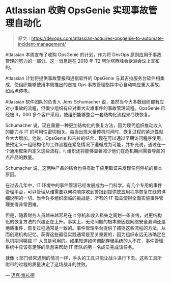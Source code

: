 # Atlassian 收购 OpsGenie 实现事故管理自动化

> 原文：<https://devops.com/atlassian-acquires-opsgenie-to-automate-incident-management/>

Atlassian 本周宣布了收购 OpsGenie 的计划，作为将 DevOps 原则应用于事故管理的努力的一部分。这一消息是在 2018 年 T2 阿尔塔西峰会欧洲会议上宣布的。

Atlassian 计划将提供事故警报和通信软件的 OpsGenie 与其吉拉服务台软件相集成，使组织能够使用本周推出的吉拉 Ops 事故管理指挥中心自动响应重大事故，如站点停电。

Atlassian 软件团队的负责人 Jens Schumacher 说，虽然当今大多数组织都有应对小事故的流程，但很少组织有应对重大灾难事件的事故管理流程。OpsGenie 已经被 3，000 多个客户采用，使组织能够整合一套结构化流程来尽快恢复。

Schumacher 说，现在需要一种更加结构化的恢复方法，因为现代组织推动收入的能力与 IT 的可用性密切相关。每当出现大量停机时间时，恢复过程的紧迫性就会大大增加。他说，OpsGenie 和吉拉的结合，现在可以通过早期访问程序使用，使预定义一组结构化的工作流程在紧急情况下遵循成为可能，并补充说，通过在一个通用框架内定义这些流程，it 组织还将能够显著减少他们在危机期间需要导航的点产品的数量。

Schumacher 说，这两种产品的结合也将有助于应用取证来发现任何停机的根本原因。

在过去几年中，IT 环境中的事件管理已经发展成为一门科学。有几个专用的事件管理平台，可以管理从谁需要以何种顺序收到警报到提供使应用程序恢复在线的详细说明的一切。当今许多组织面临的挑战是，所有的 IT 孤岛使得全面实施事件管理变得非常困难。

但是，随着财务人员越来越容易在 it 停机和收入损失之间划一条直线，对更结构化的恢复方法的兴趣正在上升。事实上，无论问题的根本原因是网络安全漏洞还是地质事件，恢复过程通常是一致的。事件管理平台提供了捕捉这些流程的方法，从而创建机构记忆。获得这些最佳实践通常是至关重要的，因为组织永远无法确定在危机期间哪些 IT 人员是可用的。如果知道如何调配存储系统的人不在，事件管理系统中应该有足够的信息来帮助 IT 团队的另一名成员完成该任务。

就像 it 部门经常遇到的情况一样，手头的工具只能让战斗进行下去。这些工具所附带的过程的质量决定了这场战斗的胜败。

— [迈克·维扎德](https://devops.com/author/mike-vizard/)